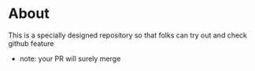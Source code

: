 

# About
This is a specially designed repository so that folks can try out and check github feature
- note: your PR will surely merge
